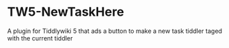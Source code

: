 # TW5-NewTaskHere
A plugin for Tiddlywiki 5 that ads a button to make a new task tiddler taged with the current tiddler
